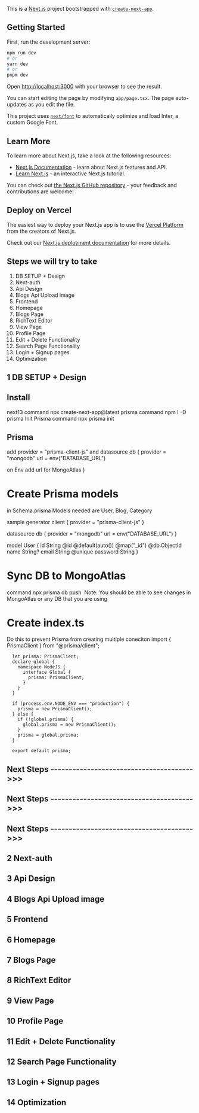 This is a [Next.js](https://nextjs.org/) project bootstrapped with [`create-next-app`](https://github.com/vercel/next.js/tree/canary/packages/create-next-app).

## Getting Started

First, run the development server:

```bash
npm run dev
# or
yarn dev
# or
pnpm dev
```

Open [http://localhost:3000](http://localhost:3000) with your browser to see the result.

You can start editing the page by modifying `app/page.tsx`. The page auto-updates as you edit the file.

This project uses [`next/font`](https://nextjs.org/docs/basic-features/font-optimization) to automatically optimize and load Inter, a custom Google Font.

## Learn More

To learn more about Next.js, take a look at the following resources:

- [Next.js Documentation](https://nextjs.org/docs) - learn about Next.js features and API.
- [Learn Next.js](https://nextjs.org/learn) - an interactive Next.js tutorial.

You can check out [the Next.js GitHub repository](https://github.com/vercel/next.js/) - your feedback and contributions are welcome!

## Deploy on Vercel

The easiest way to deploy your Next.js app is to use the [Vercel Platform](https://vercel.com/new?utm_medium=default-template&filter=next.js&utm_source=create-next-app&utm_campaign=create-next-app-readme) from the creators of Next.js.

Check out our [Next.js deployment documentation](https://nextjs.org/docs/deployment) for more details.


## Steps we will try to take 
1. DB SETUP  + Design
2. Next-auth
3. Api Design 
4. Blogs Api  Upload image
5. Frontend
6. Homepage
7. Blogs Page
8. RichText Editor
9. View Page 
10. Profile Page
11. Edit + Delete Functionality 
12. Search Page Functionality
13. Login + Signup pages
14. Optimization 


## 1 DB SETUP  + Design 

## Install 
next13 command  npx create-next-app@latest
prisma  command  npm I -D prisma
  Init Prisma command npx prisma init


## Prisma
add provider = "prisma-client-js"
and datasource db {
  provider = "mongodb"
  url      = env("DATABASE_URL")

  on Env add url for MongoAtlas 
}


# Create Prisma models
in Schema.prisma
Models needed are  User, Blog, Category 

sample 
generator client {
  provider = "prisma-client-js"
}

datasource db {
  provider = "mongodb"
  url      = env("DATABASE_URL")
}

model User {
  id       String   @id @default(auto()) @map("_id") @db.ObjectId
  name     String?
  email    String   @unique
  password String
}

# Sync DB to MongoAtlas
command npx prisma db push 
 Note: You should be able to see changes in MongoAtlas or any DB that you are using 


# Create index.ts 
Do this to prevent Prisma from creating multiple coneciton 
      import { PrismaClient } from "@prisma/client";

      let prisma: PrismaClient;
      declare global {
        namespace NodeJS {
          interface Global {
            prisma: PrismaClient;
          }
        }
      }

      if (process.env.NODE_ENV === "production") {
        prisma = new PrismaClient();
      } else {
        if (!global.prisma) {
          global.prisma = new PrismaClient();
        }
        prisma = global.prisma;
      }

      export default prisma;






## Next Steps ---------------------------------------   >>> 
## Next Steps ---------------------------------------   >>> 
## Next Steps ---------------------------------------   >>> 
  
## 2 Next-auth
## 3 Api Design 
## 4 Blogs Api  Upload image
## 5 Frontend
## 6 Homepage
## 7 Blogs Page
## 8 RichText Editor
## 9 View Page 
## 10 Profile Page
## 11 Edit + Delete Functionality 
## 12 Search Page Functionality
## 13 Login + Signup pages
## 14 Optimization 